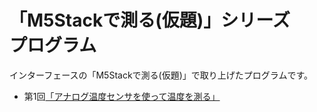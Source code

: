 # 「M5Stackで測る(仮題)」シリーズ　プログラム

インターフェースの「M5Stackで測る(仮題)」で取り上げたプログラムです。

* 第1回[「アナログ温度センサを使って温度を測る」](./1_AnalogTempSensor)
